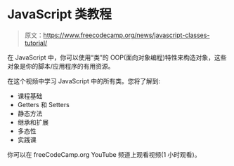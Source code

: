 # JavaScript 类教程

> 原文：<https://www.freecodecamp.org/news/javascript-classes-tutorial/>

在 JavaScript 中，你可以使用“类”的 OOP(面向对象编程)特性来构造对象，这些对象是你的脚本/应用程序的有用资源。

在这个视频中学习 JavaScript 中的所有类。您将了解到:

*   课程基础
*   Getters 和 Setters
*   静态方法
*   继承和扩展
*   多态性
*   实践课

你可以在 freeCodeCamp.org YouTube 频道上观看视频(1 小时观看)。‌